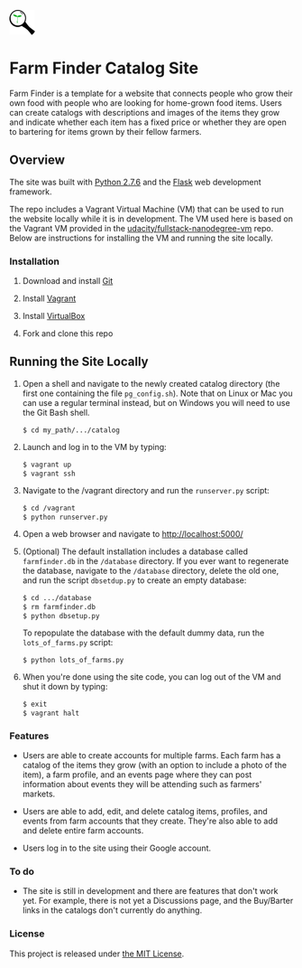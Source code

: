 

![Site Logo](https://github.com/lmitchell4/farm-finder/blob/master/catalog/static/images/logo.png)
# Farm Finder Catalog Site

Farm Finder is a template for a website that connects people who grow 
their own food with people who are looking for home-grown food items. 
Users can create catalogs with descriptions and images of the items they 
grow and indicate whether each item has a fixed price or whether they are 
open to bartering for items grown by their fellow farmers.



## Overview

The site was built with [Python 2.7.6](https://www.python.org/downloads/) and 
the [Flask](http://flask.pocoo.org/) web development framework. 

The repo includes a Vagrant Virtual Machine (VM) that can be used to run the 
website locally while it is in development. The VM used here is 
based on the Vagrant VM provided in the 
[udacity/fullstack-nanodegree-vm](https://github.com/udacity/fullstack-nanodegree-vm) 
repo. Below are instructions for installing the VM and running the site locally.


### Installation

1. Download and install [Git](https://git-scm.com/downloads)

2. Install [Vagrant]( https://www.vagrantup.com/downloads.html)

3. Install [VirtualBox](https://www.virtualbox.org/wiki/Downloads)

4. Fork and clone this repo


## Running the Site Locally

1. Open a shell and navigate to the newly created catalog directory (the first one containing the file `pg_config.sh`). 
Note that on Linux or Mac you can use a regular terminal instead, but on 
Windows you will need to use the Git Bash shell.

    ```
    $ cd my_path/.../catalog
    ```

2. Launch and log in to the VM by typing:

    ```
    $ vagrant up
    $ vagrant ssh
    ```
    
3. Navigate to the /vagrant directory and run the `runserver.py` script:

    ```
    $ cd /vagrant
    $ python runserver.py
    ```
   
4. Open a web browser and navigate to [http://localhost:5000/](http://localhost:5000/)

5. (Optional) The default installation includes a database called `farmfinder.db` in the 
`/database` directory. If you ever want to regenerate the database, navigate 
to the `/database` directory, delete the old one, and run the script 
`dbsetdup.py` to create an empty database:

    ```
    $ cd .../database
    $ rm farmfinder.db
    $ python dbsetup.py
    ```

    To repopulate the database with the default dummy data, run the `lots_of_farms.py` 
    script:

    ```
    $ python lots_of_farms.py
    ```

6. When you're done using the site code, you can log out of the VM and shut 
it down by typing:

    ```
    $ exit
    $ vagrant halt
    ```
    

### Features

* Users are able to create accounts for multiple farms. Each farm has 
a catalog of the items they grow (with an option to include a photo of 
the item), a farm profile, and an events page 
where they can post information about events they will be attending such 
as farmers' markets.

* Users are able to add, edit, and delete catalog items, profiles, and events 
from farm accounts that they create. They're also able to add and delete 
entire farm accounts.

* Users log in to the site using their Google account.


### To do

* The site is still in development and there are features that don't work 
yet. For example, there is not yet a Discussions page, and the Buy/Barter 
links in the catalogs don't currently do anything.


### License

This project is released under [the MIT License](https://github.com/lmitchell4/alpha-blog/blob/master/LICENSE).

